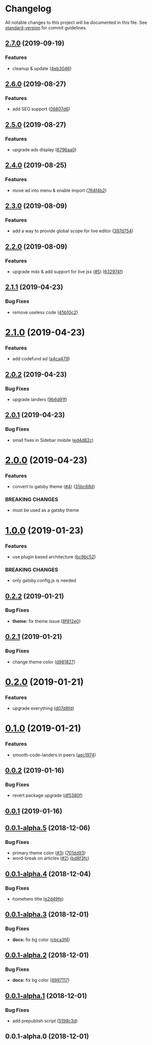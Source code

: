# Changelog

All notable changes to this project will be documented in this file. See [standard-version](https://github.com/conventional-changelog/standard-version) for commit guidelines.

## [2.7.0](https://github.com/smooth-code/smooth-doc/compare/v2.6.0...v2.7.0) (2019-09-19)


### Features

* cleanup & update ([4eb3046](https://github.com/smooth-code/smooth-doc/commit/4eb3046))

## [2.6.0](https://github.com/smooth-code/smooth-doc/compare/v2.5.0...v2.6.0) (2019-08-27)


### Features

* add SEO support ([06807d6](https://github.com/smooth-code/smooth-doc/commit/06807d6))

## [2.5.0](https://github.com/smooth-code/smooth-doc/compare/v2.4.0...v2.5.0) (2019-08-27)


### Features

* upgrade ads display ([6796aa0](https://github.com/smooth-code/smooth-doc/commit/6796aa0))

## [2.4.0](https://github.com/smooth-code/smooth-doc/compare/v2.3.0...v2.4.0) (2019-08-25)


### Features

* move ad into menu & enable import ([764f4b2](https://github.com/smooth-code/smooth-doc/commit/764f4b2))

## [2.3.0](https://github.com/smooth-code/smooth-doc/compare/v2.2.0...v2.3.0) (2019-08-09)


### Features

* add a way to provide global scope for live editor ([397d754](https://github.com/smooth-code/smooth-doc/commit/397d754))

## [2.2.0](https://github.com/smooth-code/smooth-doc/compare/v2.1.1...v2.2.0) (2019-08-09)


### Features

* upgrade mdx & add support for live jsx ([#5](https://github.com/smooth-code/smooth-doc/issues/5)) ([632974f](https://github.com/smooth-code/smooth-doc/commit/632974f))

<a name="2.1.1"></a>
## [2.1.1](https://github.com/smooth-code/smooth-doc/compare/v2.1.0...v2.1.1) (2019-04-23)


### Bug Fixes

* remove useless code ([45b10c2](https://github.com/smooth-code/smooth-doc/commit/45b10c2))



<a name="2.1.0"></a>
# [2.1.0](https://github.com/smooth-code/smooth-doc/compare/v2.0.2...v2.1.0) (2019-04-23)


### Features

* add codefund ad ([a4ca479](https://github.com/smooth-code/smooth-doc/commit/a4ca479))



<a name="2.0.2"></a>
## [2.0.2](https://github.com/smooth-code/smooth-doc/compare/v2.0.1...v2.0.2) (2019-04-23)


### Bug Fixes

* upgrade landers ([9b6d91f](https://github.com/smooth-code/smooth-doc/commit/9b6d91f))



<a name="2.0.1"></a>
## [2.0.1](https://github.com/smooth-code/smooth-doc/compare/v2.0.0...v2.0.1) (2019-04-23)


### Bug Fixes

* small fixes in Sidebar mobile ([ed4d82c](https://github.com/smooth-code/smooth-doc/commit/ed4d82c))



<a name="2.0.0"></a>
# [2.0.0](https://github.com/smooth-code/smooth-doc/compare/v1.0.0...v2.0.0) (2019-04-23)


### Features

* convert to gatsby theme ([#4](https://github.com/smooth-code/smooth-doc/issues/4)) ([35bc68d](https://github.com/smooth-code/smooth-doc/commit/35bc68d))


### BREAKING CHANGES

* must be used as a gatsby theme



<a name="1.0.0"></a>
# [1.0.0](https://github.com/smooth-code/smooth-doc/compare/v0.2.2...v1.0.0) (2019-01-23)


### Features

* use plugin based architecture ([bc9bc52](https://github.com/smooth-code/smooth-doc/commit/bc9bc52))


### BREAKING CHANGES

* only gatsby.config.js is needed



<a name="0.2.2"></a>
## [0.2.2](https://github.com/smooth-code/smooth-doc/compare/v0.2.1...v0.2.2) (2019-01-21)


### Bug Fixes

* **theme:** fix theme issue ([8f912e0](https://github.com/smooth-code/smooth-doc/commit/8f912e0))



<a name="0.2.1"></a>
## [0.2.1](https://github.com/smooth-code/smooth-doc/compare/v0.2.0...v0.2.1) (2019-01-21)


### Bug Fixes

* change theme color ([d981827](https://github.com/smooth-code/smooth-doc/commit/d981827))



<a name="0.2.0"></a>
# [0.2.0](https://github.com/smooth-code/smooth-doc/compare/v0.1.0...v0.2.0) (2019-01-21)


### Features

* upgrade everything ([d07d8fd](https://github.com/smooth-code/smooth-doc/commit/d07d8fd))



<a name="0.1.0"></a>
# [0.1.0](https://github.com/smooth-code/smooth-doc/compare/v0.0.2...v0.1.0) (2019-01-21)


### Features

* smooth-code-landers in peers ([aec1974](https://github.com/smooth-code/smooth-doc/commit/aec1974))



<a name="0.0.2"></a>
## [0.0.2](https://github.com/smooth-code/smooth-doc/compare/v0.0.1...v0.0.2) (2019-01-16)


### Bug Fixes

* revert package upgrade ([df5380f](https://github.com/smooth-code/smooth-doc/commit/df5380f))



<a name="0.0.1"></a>
## [0.0.1](https://github.com/smooth-code/smooth-doc/compare/v0.0.1-alpha.5...v0.0.1) (2019-01-16)



<a name="0.0.1-alpha.5"></a>
## [0.0.1-alpha.5](https://github.com/smooth-code/smooth-doc/compare/v0.0.1-alpha.4...v0.0.1-alpha.5) (2018-12-06)


### Bug Fixes

* primary theme color ([#3](https://github.com/smooth-code/smooth-doc/issues/3)) ([701dd93](https://github.com/smooth-code/smooth-doc/commit/701dd93))
* word-break on articles ([#2](https://github.com/smooth-code/smooth-doc/issues/2)) ([bd8f3fc](https://github.com/smooth-code/smooth-doc/commit/bd8f3fc))



<a name="0.0.1-alpha.4"></a>
## [0.0.1-alpha.4](https://github.com/smooth-code/smooth-doc/compare/v0.0.1-alpha.3...v0.0.1-alpha.4) (2018-12-04)


### Bug Fixes

* homehero title ([e2d49fe](https://github.com/smooth-code/smooth-doc/commit/e2d49fe))



<a name="0.0.1-alpha.3"></a>
## [0.0.1-alpha.3](https://github.com/smooth-code/smooth-doc/compare/v0.0.1-alpha.2...v0.0.1-alpha.3) (2018-12-01)


### Bug Fixes

* **docs:** fix bg color ([cbca3f4](https://github.com/smooth-code/smooth-doc/commit/cbca3f4))



<a name="0.0.1-alpha.2"></a>
## [0.0.1-alpha.2](https://github.com/smooth-code/smooth-doc/compare/v0.0.1-alpha.1...v0.0.1-alpha.2) (2018-12-01)


### Bug Fixes

* **docs:** fix bg color ([8997117](https://github.com/smooth-code/smooth-doc/commit/8997117))



<a name="0.0.1-alpha.1"></a>
## [0.0.1-alpha.1](https://github.com/smooth-code/smooth-doc/compare/v0.0.1-alpha.0...v0.0.1-alpha.1) (2018-12-01)


### Bug Fixes

* add prepublish script ([5198c3d](https://github.com/smooth-code/smooth-doc/commit/5198c3d))



<a name="0.0.1-alpha.0"></a>
## 0.0.1-alpha.0 (2018-12-01)
